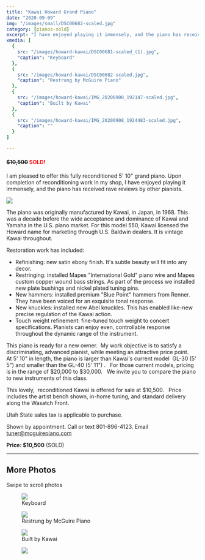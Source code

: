 ```yaml
---
title: "Kawai Howard Grand Piano"
date: "2020-09-09"
img: "/images/small/DSC00682-scaled.jpg"
category: [pianos-sold]
excerpt: "I have enjoyed playing it immensely, and the piano has received rave reviews by other pianists."
xmedia: [
  {
    src: "/images/howard-kawai/DSC00681-scaled_(1).jpg",
    "caption": "Keyboard"
  },
  {
    src: "/images/howard-kawai/DSC00682-scaled.jpg",
    "caption": "Restrung by McGuire Piano"
  },
  {
    src: "/images/howard-kawai/IMG_20200908_192147-scaled.jpg",
    "caption": "Built by Kawai"
  },
  {
    src: "/images/howard-kawai/IMG_20200908_1924483-scaled.jpg",
    "caption": ""
  }
]

---
```

<div>
  <div itemtype="http://schema.org/Product" itemscope>
    <meta itemprop="sku" content="kawai-howard" />
    <meta itemprop="name" content="Kawai Howard 5-10 Grand Piano" />
    <link itemprop="image" href="https://mcguirepiano.com/images/medium/IMG_20200908_191818G-936x1024.jpg" />
    <link itemprop="image" href="https://mcguirepiano.com/images/howard-kawai/DSC00681-scaled_(1).jpg" />
    <link itemprop="image" href="https://mcguirepiano.com/images/howard-kawai/DSC00682-scaled.jpg" />
    <meta itemprop="description" content="Kawai-Howard grand piano rebuilt by McGuire Piano" />
    <div itemprop="brand" itemtype="http://schema.org/Brand" itemscope>
      <meta itemprop="name" content="Kawai" />
    </div>
    <div itemprop="offers" itemtype="http://schema.org/Offer" itemscope>
      <link itemprop="url" href="https://mcguirepiano.com/blog/kawai-howard-piano-for-sale" />
      <meta itemprop="itemCondition" content="https://schema.org/UsedCondition" />
      <meta itemprop="availability" content="https://schema.org/InStock" />
      <meta itemprop="price" content="10500.00" />
      <meta itemprop="priceCurrency" content="USD" />
      <meta itemprop="priceValidUntil" content="2021-11-20" />
    </div>
  </div>
</div>


#### <span style="text-decoration: line-through">$10,500</span> <span style="color: red;">SOLD!</span>

I am pleased to offer this fully reconditioned 5' 10" grand piano. Upon completion of reconditioning work in my shop, I have enjoyed playing it immensely, and the piano has received rave reviews by other pianists.

![](/images/medium/IMG_20200908_191818G-936x1024.jpg)

The piano was originally manufactured by Kawai, in Japan, in 1968. This was a decade before the wide acceptance and dominance of Kawai and Yamaha in the U.S. piano market. For this model 550, Kawai licensed the Howard name for marketing through U.S. Baldwin dealers. It is vintage Kawai throughout.

Restoration work has included:

- Refinishing: new satin ebony finish. It's subtle beauty will fit into any decor.
- Restringing: installed Mapes "International Gold" piano wire and Mapes custom copper wound bass strings. As part of the process we installed new plate bushings and nickel plated tuning pins.
- New hammers: installed premium "Blue Point" hammers from Renner. They have been voiced for an exquisite tonal response.
- New knuckles: installed new Abel knuckles. This has enabled like-new precise regulation of the Kawai action.
- Touch weight refinement: fine-tuned touch weight to concert specifications. Pianists can enjoy even, controllable response throughout the dynamic range of the instrument.

This piano is ready for a new owner.  My work objective is to satisfy a  discriminating, advanced pianist, while meeting an attractive price point.    At 5' 10" in length, the piano is larger than Kawai's current model  GL-30 (5' 5") and smaller than the GL-40 (5' 11") .   For those current models, pricing is in the range of $20,000 to $30,000.   We invite you to compare the piano to new instruments of this class. 

This lovely,  reconditioned Kawai is offered for sale at $10,500.   Price includes the artist bench shown, in-home tuning, and standard delivery along the Wasatch Front.   

Utah State sales tax is applicable to purchase.

Shown by appointment. Call or text 801-896-4123. Email tuner@mcguirepiano.com

**Price: $10,500** (SOLD)
<HR />

## More Photos


<client-only>
  <div style="max-width: 800px;">
    Swipe to scroll photos
    <carousel :per-page="1" :mouse-drag="true" :autoplay="true" :autoplay-timeout="7000" :speed="500" :loop="true" :pagination-enabled="true" :autoplay-hover-pause="false" >
      <slide>
        <figure><img src='/images/medium/howard-kawai/DSC00681-scaled_(1).jpg'>
        <figcaption>Keyboard</figcaption>
        </figure>
      </slide>
      <slide>
        <figure><img src='/images/medium/howard-kawai/DSC00682-scaled.jpg'>
        <figcaption>Restrung by McGuire Piano</figcaption>
        </figure>
      </slide>
      <slide>
        <figure><img src='/images/medium/howard-kawai/IMG_20200908_192147-scaled.jpg'>
        <figcaption>Built by Kawai</figcaption>
        </figure>
      </slide>
      <slide>
        <figure><img src='/images/medium/howard-kawai/IMG_20200908_1924483-scaled.jpg'>
        <figcaption></figcaption>
        </figure>
      </slide>
    </carousel>
    </div>
</client-only>
